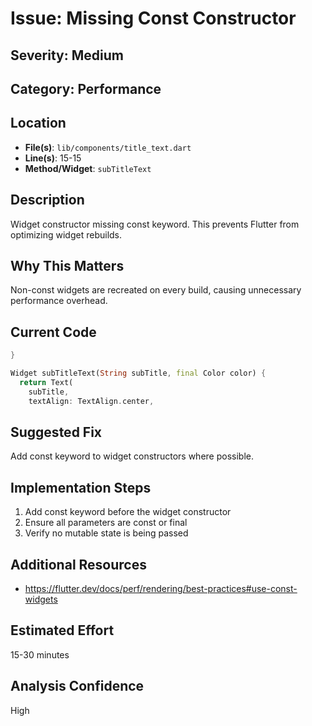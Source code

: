 # Issue: Missing Const Constructor

## Severity: Medium

## Category: Performance

## Location
- **File(s)**: `lib/components/title_text.dart`
- **Line(s)**: 15-15
- **Method/Widget**: `subTitleText`

## Description
Widget constructor missing const keyword. This prevents Flutter from optimizing widget rebuilds.

## Why This Matters
Non-const widgets are recreated on every build, causing unnecessary performance overhead.

## Current Code
```dart
}

Widget subTitleText(String subTitle, final Color color) {
  return Text(
    subTitle,
    textAlign: TextAlign.center,
```

## Suggested Fix
Add const keyword to widget constructors where possible.

## Implementation Steps
1. Add const keyword before the widget constructor
2. Ensure all parameters are const or final
3. Verify no mutable state is being passed

## Additional Resources
- https://flutter.dev/docs/perf/rendering/best-practices#use-const-widgets

## Estimated Effort
15-30 minutes

## Analysis Confidence
High
